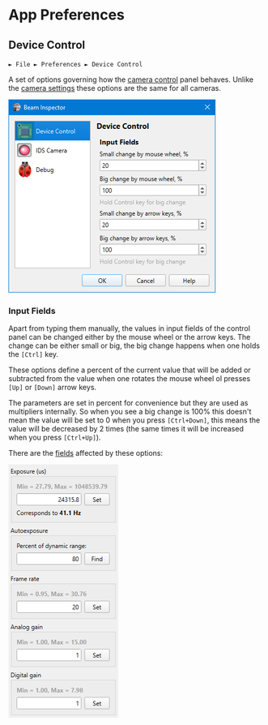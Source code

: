 # App Preferences

## Device Control

```
► File ► Preferences ► Device Control
```

A set of options governing how the [camera control](./cam_control.md) panel behaves. Unlike the [camera settings](./cam_settings_hard.md) these options are the same for all cameras.

![Screenshot](./img/app_settings_hard.png)

### Input Fields

Apart from typing them manually, the values in input fields of the control panel can be changed either by the mouse wheel or the arrow keys. The change can be either small or big, the big change happens when one holds the `[Ctrl]` key. 

These options define a percent of the current value that will be added or subtracted from the value when one rotates the mouse wheel ol presses `[Up]` or `[Down]` arrow keys.

The parameters are set in percent for convenience but they are used as multipliers internally. So when you see a big change is 100% this doesn't mean the value will be set to 0 when you press `[Ctrl+Down]`, this means the value will be decreased by 2 times (the same times it will be increased when you press `[Ctrl+Up]`).

There are the [fields](./cam_control.md) affected by these options:

![Screenshot](./img/cam_control.png)

&nbsp;
